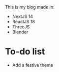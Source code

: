 This is my blog made in:
- NextJS 14
- ReactJS 18
- ThreeJS
- Blender

# To-do list
- Add a festive theme